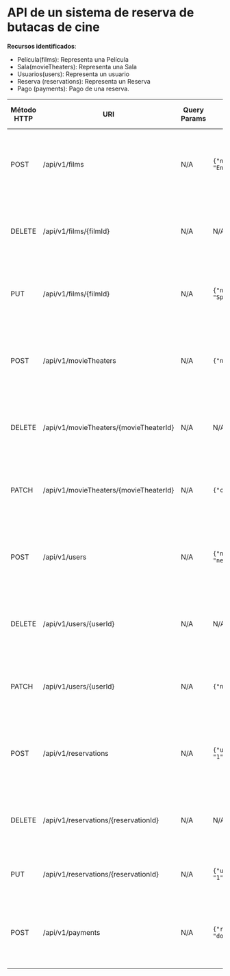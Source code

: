 # API de un sistema de reserva de butacas de cine



**Recursos identificados**:

- Película(films): Representa una Película
- Sala(movieTheaters): Representa una Sala
- Usuarios(users): Representa un usuario
- Reserva (reservations): Representa un Reserva
- Pago (payments): Pago de una reserva.

| Método HTTP | URI                             | Query Params  | Cuerpo de la Petición                    | Cuerpo de la Respuesta                                               | Códigos de Respuesta                                    |
|-------------|---------------------------------|---------------|------------------------------------------|-----------------------------------------------------------------------|---------------------------------------------------------|
| POST        | /api/v1/films                | N/A           | `{"name": "Matrix","country": "USA","language": "English"` | `{"id": 1,"name": "Matrix","country": "USA","language": "English"}`                                    | 201 Created<br/>400 Bad Request<br/>500 Internal Server Error |
| DELETE        | /api/v1/films/{filmId}                | N/A           | N/A                  | `{"id": 1,"name": "Matrix","country": "USA","language": "English"}`                                    | 200 Ok<br/>400 Bad Request<br/>500 Internal Server Error |
| PUT        | /api/v1/films/{filmId}                | N/A           | `{"name": "Matrix revolution","country": "Spain","language": "Spanish"}`                    | `{"id": 1,"name": "Matrix revolution","country": "Spain","language": "Spanish"}`                                    | 200 Ok<br/>400 Bad Request<br/>500 Internal Server Error |
| POST        | /api/v1/movieTheaters                | N/A           | `{"name": "Andromeda","capacity": 100}`| `{"id": 1,"name": "Andromeda","capacity": 100}`                                    | 201 Created<br/>400 Bad Request<br/>500 Internal Server Error |
| DELETE        | /api/v1/movieTheaters/{movieTheaterId}                | N/A           | N/A                    | `{"id": 1,"name": "Andromeda","capacity": 100}`                                    | 200 Ok<br/>400 Bad Request<br/>500 Internal Server Error |
| PATCH        | /api/v1/movieTheaters/{movieTheaterId}                | N/A           | `{"capacity": 150}` | `{"id": 1, "name": "Andromeda","capacity": 150}`                                    | 200 Ok<br/>400 Bad Request<br/>500 Internal Server Error |
| POST        | /api/v1/users                | N/A           | `{"name": "juan","lastname": "aguilar","userName": "neoaguil17"}`| `{"id" : 1,"name": "juan","lastname": "aguilar","userName": "neoaguil17"}`                                    | 201 Created<br/>400 Bad Request<br/>500 Internal Server Error |
| DELETE        | /api/v1/users/{userId}                | N/A           | N/A                    | `{"id" : 1,"name": "juan","lastname": "aguilar","userName": "neoaguil17"}`                                    | 200 Ok<br/>404 Not Found<br/>500 Internal Server Error |
| PATCH        | /api/v1/users/{userId}                | N/A           | `{"name": "alex"}`                    | `{"id" : 1,"name": "alex","lastname": "aguilar","userName": "neoaguil17"}`  | 200 Ok<br/>400 Bad Request<br/>500 Internal Server Error |
| POST        | /api/v1/reservations                | N/A           | `{"userId": "1","movieTheaters":1,"day":"Monday","time":"15:00"}`| `{"id" : 1,"userId": "1","movieTheaters":1,"day":"Monday","time":"15:00"}`                                    | 201 Created<br/>400 Bad Request<br/>500 Internal Server Error |
| DELETE        | /api/v1/reservations/{reservationId}                | N/A           | N/A | `{"id" : 1,"userId": "1","movieTheaters":1,"day":"Monday","time":"15:00"}`                                    | 200 Ok<br/>404 Not Found<br/>500 Internal Server Error |
| PUT        | /api/v1/reservations/{reservationId}                 | N/A           | `{"userId": "1","movieTheaters":1,"day":"Sunday","time":"15:00"}`                    | `{"id" : 1,"userId": 1,"movieTheaters":1}`                                    | 200 Ok<br/>400 Bad Request<br/>500 Internal
| POST        | /api/v1/payments                | N/A           | `{"reservationId": "1","cost: 2000","currency": "dollars"}`                    | `{"id": "1","reservationId": "1","cost: 2000","currency": "dollars"}`                                    | 201 Created<br/>400 Bad Request<br/>500 Internal Server Error |